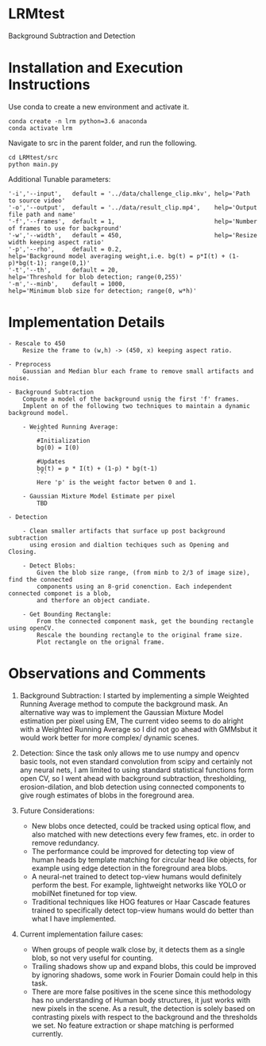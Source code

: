 # LRMtest
Background Subtraction and Detection

# Installation and Execution Instructions
Use conda to create a new environment and activate it.
```
conda create -n lrm python=3.6 anaconda
conda activate lrm
```

Navigate to src in the parent folder, and run the following.
```
cd LRMtest/src
python main.py
```
Additional Tunable parameters:
```
'-i','--input',   default = '../data/challenge_clip.mkv', help='Path to source video'
'-o','--output',  default = '../data/result_clip.mp4',    help='Output file path and name'
'-f','--frames',  default = 1,                            help='Number of frames to use for background'
'-w','--width',   default = 450,                          help='Resize width keeping aspect ratio'
'-p','--rho',     default = 0.2,                          help='Background model averaging weight,i.e. bg(t) = p*I(t) + (1-p)*bg(t-1); range(0,1)'
'-t','--th',      default = 20,                           help='Threshold for blob detection; range(0,255)'
'-m','--minb',    default = 1000,                         help='Minimum blob size for detection; range(0, w*h)'

```

# Implementation Details
    - Rescale to 450 
        Resize the frame to (w,h) -> (450, x) keeping aspect ratio.
    
    - Preprocess
        Gaussian and Median blur each frame to remove small artifacts and noise.

    - Background Subtraction 
        Compute a model of the background usnig the first 'f' frames.
        Implent on of the following two techniques to maintain a dynamic background model.
        
        - Weighted Running Average: 
            ```
            #Initialization
            bg(0) = I(0)
            
            #Updates 
            bg(t) = p * I(t) + (1-p) * bg(t-1)
            ```
            Here 'p' is the weight factor betwen 0 and 1.
        
        - Gaussian Mixture Model Estimate per pixel
            TBD

    - Detection 
        
        - Clean smaller artifacts that surface up post background subtraction 
          using erosion and dialtion techiques such as Opening and Closing.
        
        - Detect Blobs:
            Given the blob size range, (from minb to 2/3 of image size), find the connected 
            components using an 8-grid conenction. Each independent connected componet is a blob,
            and therfore an object candiate.

        - Get Bounding Rectangle:
            From the connected component mask, get the bounding rectangle using openCV.
            Rescale the bounding rectangle to the original frame size.
            Plot rectangle on the orignal frame.  
        
# Observations and Comments

1. Background Subtraction:
    I started by implementing a simple Weighted Running Average method to compute the background mask. An alternative way was to implement the Gaussian Mixture Model estimation per pixel using EM, 
    The current video seems to do alright with a Weighted Running Average so I did not go ahead with GMMsbut it would work better for more complex/ dynamic scenes. 

2. Detection:
    Since the task only allows me to use numpy and opencv basic tools, not even standard convolution from scipy and certainly not any neural nets, I am limited to using standard statistical functions form open CV, so I went ahead with background subtraction, thresholding, erosion-dilation, and blob detection using connected components to give rough estimates of blobs in the foreground area. 

3. Future Considerations: 
    - New blobs once detected, could be tracked using optical flow, and also matched with new detections every few frames,      etc. in order to remove redundancy. 
    - The performance could be improved for detecting top view of human heads by template matching for circular head like      objects, for example using edge detection in the foreground area blobs. 
    - A neural-net trained to detect top-view humans would definitely perform the best. For example, lightweight networks      like YOLO or mobilNet finetuned for top view.
    - Traditional techniques like HOG features or Haar Cascade features trained to specifically detect top-view humans         would do better than what I have implemented. 

4. Current implementation failure cases:    
    - When groups of people walk close by, it detects them as a single blob, so not very useful for counting.    
    - Trailing shadows show up and expand blobs, this could be improved by ignoring shadows, some work in Fourier Domain        could help in this task. 
    - There are more false positives in the scene since this methodology has no understanding of Human body structures, it    just works with new pixels in the scene. As a result, the detection is solely based on contrasting pixels with          respect to the background and the thresholds we set. No feature extraction or shape matching is performed currently. 